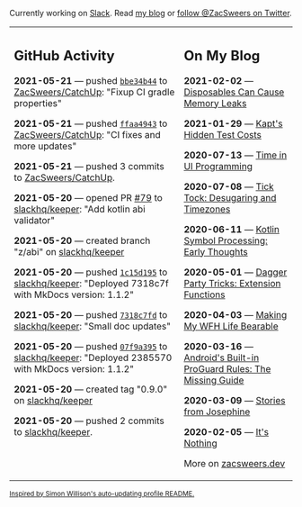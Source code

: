 Currently working on [Slack](https://slack.com/). Read [my blog](https://zacsweers.dev/) or [follow @ZacSweers on Twitter](https://twitter.com/ZacSweers).

<table><tr><td valign="top" width="60%">

## GitHub Activity
<!-- githubActivity starts -->
**2021-05-21** — pushed [`bbe34b44`](https://github.com/ZacSweers/CatchUp/commit/bbe34b440fdd3b23356e3c5399b691513327b010) to [ZacSweers/CatchUp](https://api.github.com/repos/ZacSweers/CatchUp): "Fixup CI gradle properties"

**2021-05-21** — pushed [`ffaa4943`](https://github.com/ZacSweers/CatchUp/commit/ffaa4943ceb9ea97795c727f69cdf670467a0406) to [ZacSweers/CatchUp](https://api.github.com/repos/ZacSweers/CatchUp): "CI fixes and more updates"

**2021-05-21** — pushed 3 commits to [ZacSweers/CatchUp](https://api.github.com/repos/ZacSweers/CatchUp).

**2021-05-20** — opened PR [#79](https://api.github.com/repos/slackhq/keeper/pulls/79) to [slackhq/keeper](https://api.github.com/repos/slackhq/keeper): "Add kotlin abi validator"

**2021-05-20** — created branch "z/abi" on [slackhq/keeper](https://api.github.com/repos/slackhq/keeper)

**2021-05-20** — pushed [`1c15d195`](https://github.com/slackhq/keeper/commit/1c15d19548d90bee4d04270391c4962046d15ab0) to [slackhq/keeper](https://api.github.com/repos/slackhq/keeper): "Deployed 7318c7f with MkDocs version: 1.1.2"

**2021-05-20** — pushed [`7318c7fd`](https://github.com/slackhq/keeper/commit/7318c7fde9ac6c0bb15f9248fecb2006b23d8dd4) to [slackhq/keeper](https://api.github.com/repos/slackhq/keeper): "Small doc updates"

**2021-05-20** — pushed [`07f9a395`](https://github.com/slackhq/keeper/commit/07f9a3955a4eb2f1318b794de6baede08bf50626) to [slackhq/keeper](https://api.github.com/repos/slackhq/keeper): "Deployed 2385570 with MkDocs version: 1.1.2"

**2021-05-20** — created tag "0.9.0" on [slackhq/keeper](https://api.github.com/repos/slackhq/keeper)

**2021-05-20** — pushed 2 commits to [slackhq/keeper](https://api.github.com/repos/slackhq/keeper).
<!-- githubActivity ends -->
</td><td valign="top" width="40%">

## On My Blog
<!-- blog starts -->
**2021-02-02** — [Disposables Can Cause Memory Leaks](https://www.zacsweers.dev/disposables-can-cause-memory-leaks/)

**2021-01-29** — [Kapt's Hidden Test Costs](https://www.zacsweers.dev/kapts-hidden-test-costs/)

**2020-07-13** — [Time in UI Programming](https://www.zacsweers.dev/time-in-ui/)

**2020-07-08** — [Tick Tock: Desugaring and Timezones](https://www.zacsweers.dev/ticktock-desugaring-timezones/)

**2020-06-11** — [Kotlin Symbol Processing: Early Thoughts](https://www.zacsweers.dev/kotlin-symbol-processor-early-thoughts/)

**2020-05-01** — [Dagger Party Tricks: Extension Functions](https://www.zacsweers.dev/dagger-party-tricks-extension-functions/)

**2020-04-03** — [Making My WFH Life Bearable](https://www.zacsweers.dev/making-wfh-life-bearable/)

**2020-03-16** — [Android's Built-in ProGuard Rules: The Missing Guide](https://www.zacsweers.dev/android-proguard-rules/)

**2020-03-09** — [Stories from Josephine](https://www.zacsweers.dev/stories-from-josephine/)

**2020-02-05** — [It's Nothing](https://www.zacsweers.dev/its-nothing/)
<!-- blog ends -->
More on [zacsweers.dev](https://zacsweers.dev/)
</td></tr></table>

<sub><a href="https://simonwillison.net/2020/Jul/10/self-updating-profile-readme/">Inspired by Simon Willison's auto-updating profile README.</a></sub>